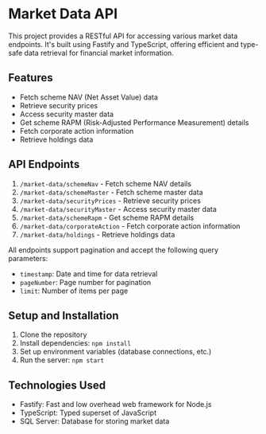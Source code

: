 # Market Data API

This project provides a RESTful API for accessing various market data endpoints. It's built using Fastify and TypeScript, offering efficient and type-safe data retrieval for financial market information.

## Features

- Fetch scheme NAV (Net Asset Value) data
- Retrieve security prices
- Access security master data
- Get scheme RAPM (Risk-Adjusted Performance Measurement) details
- Fetch corporate action information
- Retrieve holdings data

## API Endpoints

1. `/market-data/schemeNav` - Fetch scheme NAV details
2. `/market-data/schemeMaster` - Fetch scheme master data
3. `/market-data/securityPrices` - Retrieve security prices
4. `/market-data/securityMaster` - Access security master data
5. `/market-data/schemeRapm` - Get scheme RAPM details
6. `/market-data/corporateAction` - Fetch corporate action information
7. `/market-data/holdings` - Retrieve holdings data

All endpoints support pagination and accept the following query parameters:
- `timestamp`: Date and time for data retrieval
- `pageNumber`: Page number for pagination
- `limit`: Number of items per page

## Setup and Installation

1. Clone the repository
2. Install dependencies: `npm install`
3. Set up environment variables (database connections, etc.)
4. Run the server: `npm start`

## Technologies Used

- Fastify: Fast and low overhead web framework for Node.js
- TypeScript: Typed superset of JavaScript
- SQL Server: Database for storing market data
